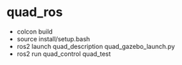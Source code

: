 # quad_ros

- colcon build
- source install/setup.bash
- ros2 launch quad_description quad_gazebo_launch.py
- ros2 run quad_control quad_test